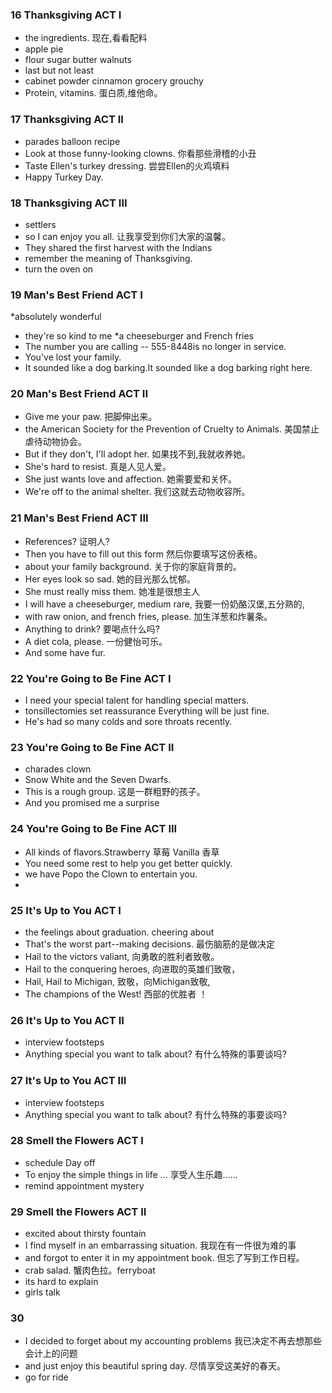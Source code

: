 ### 16 Thanksgiving ACT I
*  the ingredients. 现在,看看配料 
* apple pie
* flour sugar butter  walnuts
* last but not least
* cabinet powder  cinnamon grocery grouchy
* Protein, vitamins. 蛋白质,维他命。

### 17 Thanksgiving ACT II
* parades balloon recipe
* Look at those funny-looking clowns. 你看那些滑稽的小丑
* Taste Ellen's turkey dressing. 尝尝Ellen的火鸡填料
* Happy Turkey Day.

### 18 Thanksgiving ACT III
* settlers
* so I can enjoy you all. 让我享受到你们大家的温馨。
* They shared the first harvest with the Indians 
* remember the meaning of Thanksgiving.
* turn the oven on

### 19 Man's Best Friend ACT I
*absolutely wonderful
* they're so kind to me
*a cheeseburger and French fries
 * The number you are calling -- 555-8448is no longer in service.
 *  You've lost your family.
 * It sounded like a dog barking.It sounded like a dog barking right here. 

 ### 20 Man's Best Friend ACT II
 * Give me your paw. 把脚伸出来。
 * the American Society for the Prevention of Cruelty to Animals. 美国禁止虐待动物协会。
 * But if they don't, I'll adopt her. 如果找不到,我就收养她。
 * She's hard to resist. 真是人见人爱。
 * She just wants love and affection. 她需要爱和关怀。
 * We're off to the animal shelter. 我们这就去动物收容所。

 ### 21 Man's Best Friend ACT III
* References? 证明人?
* Then you have to fill out this form 然后你要填写这份表格。
* about your family background. 关于你的家庭背景的。
* Her eyes look so sad. 她的目光那么忧郁。
* She must really miss them. 她准是很想主人
* I will have a cheeseburger, medium rare, 我要一份奶酪汉堡,五分熟的,
* with raw onion, and french fries, please. 加生洋葱和炸薯条。
* Anything to drink? 要喝点什么吗?
* A diet cola, please. 一份健怡可乐。
* And some have fur.

### 22 You're Going to Be Fine ACT I
*  I need your special talent for handling special matters.
* tonsillectomies set  reassurance Everything will be just fine.
 * He's had so many colds and sore throats recently.


 ### 23 You're Going to Be Fine ACT II
 * charades  clown
 * Snow White and the Seven Dwarfs.
 * This is a rough group. 这是一群粗野的孩子。
 * And you promised me a surprise

 ### 24 You're Going to Be Fine ACT III
 * All kinds of flavors.Strawberry 草莓 Vanilla 香草  
 * You need some rest to help you get better quickly.
 *  we have Popo the Clown to entertain you.
 * 
### 25 It's Up to You ACT I
*  the feelings about graduation.  cheering about
* That's the worst part--making decisions. 最伤脑筋的是做决定
* Hail to the victors valiant, 向勇敢的胜利者致敬。
* Hail to the conquering heroes, 向进取的英雄们致敬，
* Hail, Hail to Michigan, 致敬，向Michigan致敬,
* The champions of the West! 西部的优胜者 ！

### 26 It's Up to You ACT II
* interview footsteps
* Anything special you want to talk about? 有什么特殊的事要谈吗?

### 27 It's Up to You ACT III
*  interview footsteps
* Anything special you want to talk about? 有什么特殊的事要谈吗?

### 28 Smell the Flowers ACT I
* schedule Day off 
* To enjoy the simple things in life ... 享受人生乐趣……
* remind appointment mystery

### 29 Smell the Flowers ACT II

* excited about thirsty  fountain
* I find myself in an embarrassing situation. 我现在有一件很为难的事
* and forgot to enter it in my appointment book. 但忘了写到工作日程。
*  crab salad. 蟹肉色拉。ferryboat 
*  its hard to explain
* girls talk

### 30 
* I decided to forget about my accounting problems 我已决定不再去想那些会计上的问题
* and just enjoy this beautiful spring day. 尽情享受这美好的春天。
* go for ride